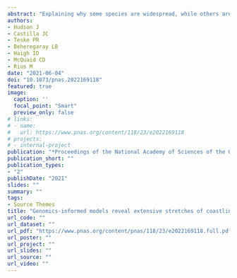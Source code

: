 ```yaml
---
abstract: "Explaining why some species are widespread, while others are not, is fundamental to biogeography, ecology, and evolutionary biology. A unique way to study evolutionary and ecological mechanisms that either limit species’ spread or facilitate range expansions is to conduct research on species that have restricted distributions. Nonindigenous species, particularly those that are highly invasive but have not yet spread beyond the introduced site, represent ideal systems to study range size changes. Here, we used species distribution modeling and genomic data to study the restricted range of a highly invasive Australian marine species, the ascidian Pyura praeputialis. This species is an aggressive space occupier in its introduced range (Chile), where it has fundamentally altered the coastal community. We found high genomic diversity in Chile, indicating high adaptive potential. In addition, genomic data clearly showed that a single region from Australia was the only donor of genotypes to the introduced range. We identified over 3,500 km of suitable habitat adjacent to its current introduced range that has so far not been occupied, and importantly species distribution models were only accurate when genomic data were considered. Our results suggest that a slight change in currents, or a change in shipping routes, may lead to an expansion of the species’ introduced range that will encompass a vast portion of the South American coast. Our study shows how the use of population genomics and species distribution modeling in combination can unravel mechanisms shaping range sizes and forecast future range shifts of invasive species."
authors:
- Hudson J
- Castilla JC
- Teske PR
- Beheregaray LB
- Haigh ID
- McQuaid CD
- Rius M
date: "2021-06-04"
doi: "10.1073/pnas.2022169118"
featured: true
image:
  caption: ''
  focal_point: "Smart"
  preview_only: false
# links:
# - name: 
#   url: https://www.pnas.org/content/118/23/e2022169118
# projects:
# - internal-project
publication: "*Proceedings of the National Academy of Sciences of the United States of America*"
publication_short: ""
publication_types:
- "2"
publishDate: "2021"
slides: ""
summary: ""
tags:
- Source Themes
title: "Genomics-informed models reveal extensive stretches of coastline under threat by an ecologically dominant invasive species"
url_code: ""
url_dataset: ""
url_pdf: "https://www.pnas.org/content/pnas/118/23/e2022169118.full.pdf"
url_poster: ""
url_project: ""
url_slides: ""
url_source: ""
url_video: ""
---
```


